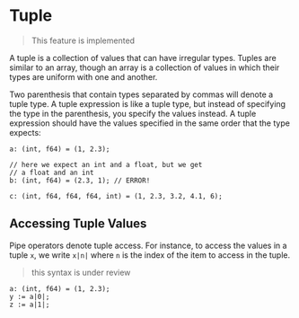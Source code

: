 # Tuple
> This feature is implemented

A tuple is a collection of values that can have irregular types. Tuples are similar
to an array, though an array is a collection of values in which their types are
uniform with one and another.

Two parenthesis that contain types separated by commas will denote a tuple type. A
tuple expression is like a tuple type, but instead of specifying the type
in the parenthesis, you specify the values instead. A tuple expression should have
the values specified in the same order that the type expects:

```
a: (int, f64) = (1, 2.3);

// here we expect an int and a float, but we get
// a float and an int
b: (int, f64) = (2.3, 1); // ERROR!

c: (int, f64, f64, f64, int) = (1, 2.3, 3.2, 4.1, 6);
```

## Accessing Tuple Values
Pipe operators denote tuple access. For instance, to access the values in a tuple
`x`, we write `x|n|` where `n` is the index of the item to access in the tuple.

> this syntax is under review

```
a: (int, f64) = (1, 2.3);
y := a|0|;
z := a|1|;
```